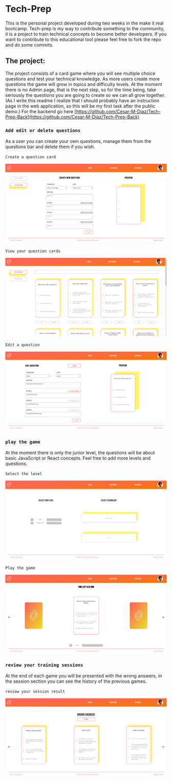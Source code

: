 # Tech-Prep

This is the personal project developed during two weeks in the make it real bootcamp.
Tech-prep is my way to contribute something to the community, it is a project to train technical concepts to become better developers.
If you want to contribute to this educational tool please feel free to fork the repo and do some commits.

## The project:

The project consists of a card game where you will see multiple choice questions and test your technical knowledge. As more users create more questions the game will grow in topics and difficulty levels.
At the moment there is no Admin page, that is the next step, so for the time being, take seriously the questions you are going to create so we can all grow together.
(As I write this readme I realize that I should probably have an instruction page in the web application, so this will be my first task after the public demo.)
For the backend go here [https://github.com/Cesar-M-Diaz/Tech-Prep-Back](https://github.com/Cesar-M-Diaz/Tech-Prep-Back)

### `Add edit or delete questions`

As a user you can create your own questions, manage them from the questions bar and delete them if you wish.

`Create a question card`

![](public/images-readme/create%20question.PNG)

`View your question cards`

![](public/images-readme/questions.PNG)

`Edit a question`

![](public/images-readme/edit.PNG)

### `play the game`

At the moment there is only the junior level, the questions will be about basic JavaScript or React concepts. Feel free to add more levels and questions.

`Select the level`

![](public/images-readme/level.PNG)

`Play the game`

![](public/images-readme/game.PNG)

### `review your training sessions`

At the end of each game you will be presented with the wrong answers, in the session section you can see the history of the previous games.

`review your session result`

![](public/images-readme/sessions.PNG)
